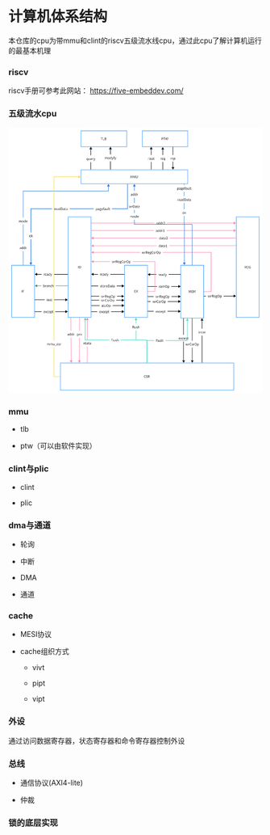 # 计算机体系结构

本仓库的cpu为带mmu和clint的riscv五级流水线cpu，通过此cpu了解计算机运行的最基本机理

### riscv 

riscv手册可参考此网站： https://five-embeddev.com/

### 五级流水cpu

![avatar](cpu.png)

### mmu

+ tlb

+ ptw（可以由软件实现）

### clint与plic

+ clint

+ plic

### dma与通道

+ 轮询

+ 中断

+ DMA

+ 通道

### cache

+ MESI协议

+ cache组织方式

  - vivt

  - pipt

  - vipt

### 外设

通过访问数据寄存器，状态寄存器和命令寄存器控制外设

### 总线

+ 通信协议(AXI4-lite)

+ 仲裁

### 锁的底层实现


